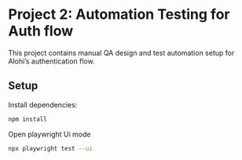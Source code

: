 # Project 2: Automation Testing for Auth flow

This project contains manual QA design and test automation setup for Alohi’s authentication flow.

## Setup

Install dependencies:

```bash
npm install
```

Open playwright Ui mode

```bash
npx playwright test --ui
```
